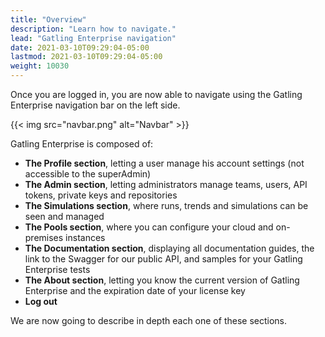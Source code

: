 ```yaml
---
title: "Overview"
description: "Learn how to navigate."
lead: "Gatling Enterprise navigation"
date: 2021-03-10T09:29:04-05:00
lastmod: 2021-03-10T09:29:04-05:00
weight: 10030
---
```


Once you are logged in, you are now able to navigate using the Gatling Enterprise navigation bar on the left side.

{{< img src="navbar.png" alt="Navbar" >}}

Gatling Enterprise is composed of:

- **The Profile section**, letting a user manage his account settings (not accessible to the superAdmin)
- **The Admin section**, letting administrators manage teams, users, API tokens, private keys and repositories
- **The Simulations section**, where runs, trends and simulations can be seen and managed
- **The Pools section**, where you can configure your cloud and on-premises instances
- **The Documentation section**, displaying all documentation guides, the link to the Swagger for our public API, and samples for your Gatling Enterprise tests
- **The About section**, letting you know the current version of Gatling Enterprise and the expiration date of your license key
- **Log out**

We are now going to describe in depth each one of these sections.

